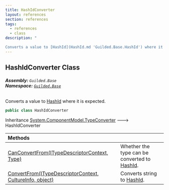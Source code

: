 ```yaml
---
title: HashIdConverter
layout: references
section: references
tags:
  - references
  - class
description: "

Converts a value to [HashId](HashId.md 'Guilded.Base.HashId') where it is expected."
---
```


## HashIdConverter Class
###### **Assembly:** `Guilded.Base`<br/>**Namespace:** [`Guilded.Base`](Guilded.Base.md 'Guilded.Base')

Converts a value to [HashId](HashId.md 'Guilded.Base.HashId') where it is expected.

```csharp
public class HashIdConverter
```

Inheritance [System.ComponentModel.TypeConverter](https://docs.microsoft.com/en-us/dotnet/api/System.ComponentModel.TypeConverter 'System.ComponentModel.TypeConverter') &#129106; HashIdConverter

| Methods | |
| :--- | :--- |
| [CanConvertFrom(ITypeDescriptorContext, Type)](HashIdConverter.CanConvertFrom(ITypeDescriptorContext,Type).md 'Guilded.Base.HashIdConverter.CanConvertFrom(ITypeDescriptorContext, System.Type)') | Whether the type can be converted to [HashId](HashId.md 'Guilded.Base.HashId'). |
| [ConvertFrom(ITypeDescriptorContext, CultureInfo, object)](HashIdConverter.ConvertFrom(ITypeDescriptorContext,CultureInfo,object).md 'Guilded.Base.HashIdConverter.ConvertFrom(ITypeDescriptorContext, CultureInfo, object)') | Converts string to [HashId](HashId.md 'Guilded.Base.HashId'). |
